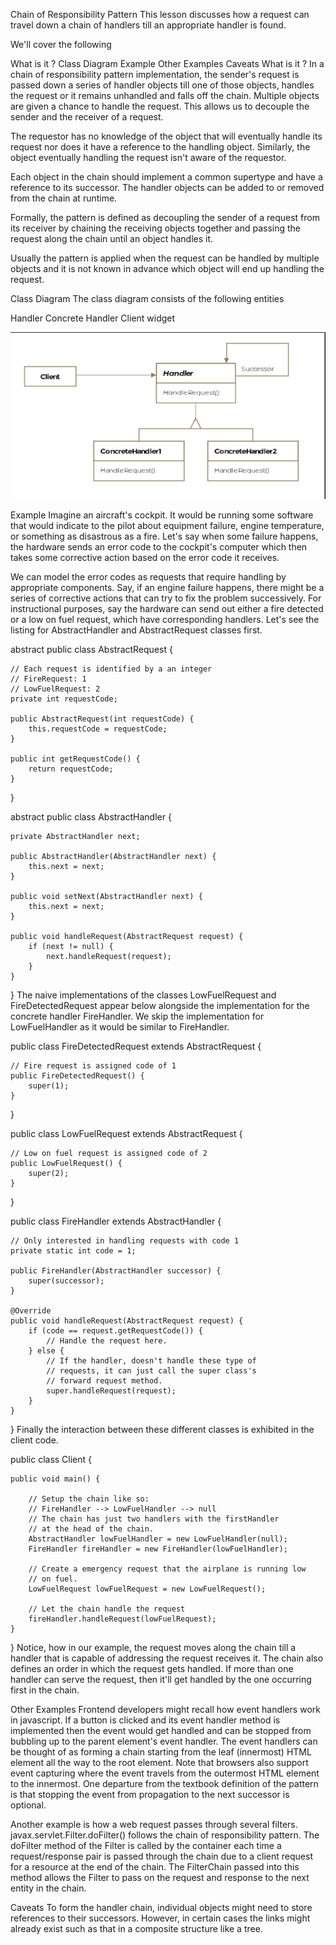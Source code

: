 Chain of Responsibility Pattern
This lesson discusses how a request can travel down a chain of handlers till an appropriate handler is found.

We'll cover the following

What is it ?
Class Diagram
Example
Other Examples
Caveats
What is it ?
In a chain of responsibility pattern implementation, the sender's request is passed down a series of handler objects
till one of those objects, handles the request or it remains unhandled and falls off the chain. Multiple objects are
given a chance to handle the request. This allows us to decouple the sender and the receiver of a request.

The requestor has no knowledge of the object that will eventually handle its request nor does it have a reference to the
handling object. Similarly, the object eventually handling the request isn't aware of the requestor.

Each object in the chain should implement a common supertype and have a reference to its successor. The handler objects
can be added to or removed from the chain at runtime.

Formally, the pattern is defined as decoupling the sender of a request from its receiver by chaining the receiving
objects together and passing the request along the chain until an object handles it.

Usually the pattern is applied when the request can be handled by multiple objects and it is not known in advance which
object will end up handling the request.

Class Diagram
The class diagram consists of the following entities

Handler
Concrete Handler
Client
widget

![img.png](img.png)

Example
Imagine an aircraft's cockpit. It would be running some software that would indicate to the pilot about equipment
failure, engine temperature, or something as disastrous as a fire. Let's say when some failure happens, the hardware
sends an error code to the cockpit's computer which then takes some corrective action based on the error code it
receives.

We can model the error codes as requests that require handling by appropriate components. Say, if an engine failure
happens, there might be a series of corrective actions that can try to fix the problem successively. For instructional
purposes, say the hardware can send out either a fire detected or a low on fuel request, which have corresponding
handlers. Let's see the listing for AbstractHandler and AbstractRequest classes first.

abstract public class AbstractRequest {

    // Each request is identified by a an integer
    // FireRequest: 1
    // LowFuelRequest: 2
    private int requestCode;

    public AbstractRequest(int requestCode) {
        this.requestCode = requestCode;
    }

    public int getRequestCode() {
        return requestCode;
    }

}

abstract public class AbstractHandler {

    private AbstractHandler next;

    public AbstractHandler(AbstractHandler next) {
        this.next = next;
    }

    public void setNext(AbstractHandler next) {
        this.next = next;
    }

    public void handleRequest(AbstractRequest request) {
        if (next != null) {
            next.handleRequest(request);
        }
    }

}
The naive implementations of the classes LowFuelRequest and FireDetectedRequest appear below alongside the
implementation for the concrete handler FireHandler. We skip the implementation for LowFuelHandler as it would be
similar to FireHandler.

public class FireDetectedRequest extends AbstractRequest {

    // Fire request is assigned code of 1
    public FireDetectedRequest() {
        super(1);
    }

}

public class LowFuelRequest extends AbstractRequest {

    // Low on fuel request is assigned code of 2
    public LowFuelRequest() {
        super(2);
    }

}

public class FireHandler extends AbstractHandler {

    // Only interested in handling requests with code 1
    private static int code = 1;

    public FireHandler(AbstractHandler successor) {
        super(successor);
    }

    @Override
    public void handleRequest(AbstractRequest request) {
        if (code == request.getRequestCode()) {
            // Handle the request here.
        } else {
            // If the handler, doesn't handle these type of
            // requests, it can just call the super class's
            // forward request method.
            super.handleRequest(request);
        }
    }

}
Finally the interaction between these different classes is exhibited in the client code.

public class Client {

    public void main() {

        // Setup the chain like so:
        // FireHandler --> LowFuelHandler --> null
        // The chain has just two handlers with the firstHandler
        // at the head of the chain.
        AbstractHandler lowFuelHandler = new LowFuelHandler(null);
        FireHandler fireHandler = new FireHandler(lowFuelHandler);

        // Create a emergency request that the airplane is running low
        // on fuel.
        LowFuelRequest lowFuelRequest = new LowFuelRequest();

        // Let the chain handle the request
        fireHandler.handleRequest(lowFuelRequest);
    }

}
Notice, how in our example, the request moves along the chain till a handler that is capable of addressing the request
receives it. The chain also defines an order in which the request gets handled. If more than one handler can serve the
request, then it'll get handled by the one occurring first in the chain.

Other Examples
Frontend developers might recall how event handlers work in javascript. If a button is clicked and its event handler
method is implemented then the event would get handled and can be stopped from bubbling up to the parent element's event
handler. The event handlers can be thought of as forming a chain starting from the leaf (innermost) HTML element all the
way to the root element. Note that browsers also support event capturing where the event travels from the outermost HTML
element to the innermost. One departure from the textbook definition of the pattern is that stopping the event from
propagation to the next successor is optional.

Another example is how a web request passes through several filters. javax.servlet.Filter.doFilter() follows the chain
of responsibility pattern. The doFilter method of the Filter is called by the container each time a request/response
pair is passed through the chain due to a client request for a resource at the end of the chain. The FilterChain passed
into this method allows the Filter to pass on the request and response to the next entity in the chain.

Caveats
To form the handler chain, individual objects might need to store references to their successors. However, in certain
cases the links might already exist such as that in a composite structure like a tree.